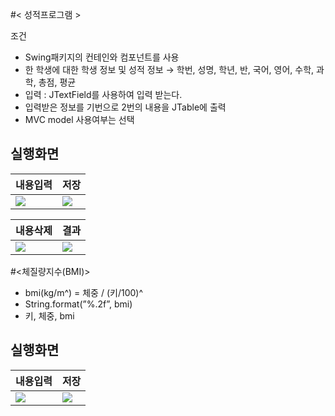 #< 성적프로그램 >

조건
- Swing패키지의 컨테인와 컴포넌트를 사용
- 한 학생에 대한 학생 정보 및 성적 정보 → 학번, 성명, 학년, 반, 국어, 영어, 수학, 과학, 총점, 평균
- 입력 : JTextField를 사용하여 입력 받는다.
- 입력받은 정보를 기번으로 2번의 내용을 JTable에 출력
- MVC model 사용여부는 선택

## 실행화면
|내용입력|저장| 
|---|---|
|<img src = "https://img1.daumcdn.net/thumb/R1280x0/?scode=mtistory2&fname=https%3A%2F%2Fblog.kakaocdn.net%2Fdn%2FdupsDv%2FbtrUSulMuz2%2FTdw0yJknmVPFTmr5Yphxu0%2Fimg.png">|<img src = "https://img1.daumcdn.net/thumb/R1280x0/?scode=mtistory2&fname=https%3A%2F%2Fblog.kakaocdn.net%2Fdn%2Fdv0Bby%2FbtrUOMgBnFE%2FkSGZqxdTMXoSFuzx4rjA6k%2Fimg.png">|

|내용삭제|결과| 
|---|---|
|<img src = "https://img1.daumcdn.net/thumb/R1280x0/?scode=mtistory2&fname=https%3A%2F%2Fblog.kakaocdn.net%2Fdn%2FbnBnS9%2FbtrUXox0jj5%2FcSlKpQTpDaRkxWc9jcn2F0%2Fimg.png">|<img src = "https://img1.daumcdn.net/thumb/R1280x0/?scode=mtistory2&fname=https%3A%2F%2Fblog.kakaocdn.net%2Fdn%2Fb69XwW%2FbtrUVkplAqG%2FYxSRtmoDOktVdf0IapasuK%2Fimg.png">|

#<체질량지수(BMI)>
- bmi(kg/m^) = 체중 / (키/100)^
- String.format(”%.2f”, bmi)
- 키, 체중, bmi

## 실행화면
|내용입력|저장| 
|-------|--------|
|<img src = "https://img1.daumcdn.net/thumb/R1280x0/?scode=mtistory2&fname=https%3A%2F%2Fblog.kakaocdn.net%2Fdn%2FnTPef%2FbtrUSuzkNIC%2FIdlSUwSvZuYlbZDcPHxP2k%2Fimg.png">|<img src = "https://img1.daumcdn.net/thumb/R1280x0/?scode=mtistory2&fname=https%3A%2F%2Fblog.kakaocdn.net%2Fdn%2FbbBm2b%2FbtrUSAGaPA5%2FUAWUdCZTkBxUgdZbfOG7kK%2Fimg.png">|
